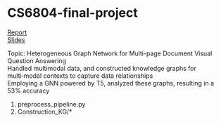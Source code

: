 # CS6804-final-project  

[Report](https://github.com/ting-chih/CS6804-final-project/blob/main/final_report.pdf)  
[Slides](https://github.com/ting-chih/CS6804-final-project/blob/main/prsentation.pdf)  

Topic: Heterogeneous Graph Network for Multi-page Document Visual Question Answering  
Handled multimodal data, and constructed knowledge graphs for multi‑modal contexts to capture data relationships  
Employing a GNN powered by T5, analyzed these graphs, resulting in a 53% accuracy  

1. preprocess_pipeline.py  
2. Construction_KG/*
